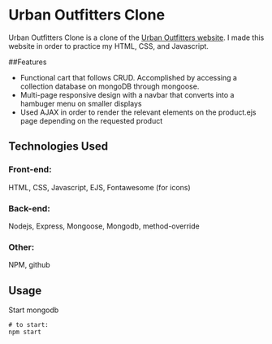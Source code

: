 # Urban Outfitters Clone

Urban Outfitters Clone is a clone of the [Urban Outfitters website](https://www.urbanoutfitters.com/). I made this website in order to practice my HTML, CSS, and Javascript.

##Features
* Functional cart that follows CRUD. Accomplished by accessing a collection database on mongoDB through mongoose.
* Multi-page responsive design with a navbar that converts into a hambuger menu on smaller displays
* Used AJAX in order to render the relevant elements on the product.ejs page depending on the requested product

## Technologies Used

### Front-end:
HTML, CSS, Javascript, EJS, Fontawesome (for icons)

### Back-end:
Nodejs, Express, Mongoose, Mongodb, method-override

### Other:
NPM, github 

## Usage
Start mongodb

```node
# to start:
npm start

